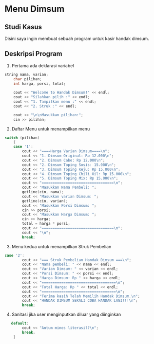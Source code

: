 # Menu Dimsum
## Studi Kasus
Disini saya ingin membuat sebuah program untuk kasir handak dimsum.

## Deskripsi Program
1. Pertama ada deklarasi variabel
```cpp
string nama, varian;
    char pilihan;
    int harga, porsi, total;
    
    cout << "Welcome to Handak Dimsum!" << endl;
    cout << "Silahkan pilih :" << endl;
    cout << "1. Tampilkan menu :" << endl;
    cout << "2. Struk :" << endl;

    cout << "\n\nMasukkan pilihan:";
    cin >> pilihan;
```
2. Daftar Menu untuk menampilkan menu
```cpp
switch (pilihan)
    {
    case '1':
        cout << "====Harga Varian Dimsum====\n";
        cout << "1. Dimsum Original: Rp 12.000\n";
        cout << "2. Dimsum Cabe: Rp 12.000\n";
        cout << "2. Dimsum Toping Sosis: 15.000\n";
        cout << "3. Dimsum Toping Keju: Rp 15.000\n";
        cout << "4. Dimsum Toping Chili Oil: Rp 15.000\n";
        cout << "5. Dimsum Toping Mix: Rp 15.000\n";
        cout << "=================================\n";
        cout << "Masukkan Nama Pembeli: ";
        getline(cin, nama);
        cout << "Masukkan varian Dimsum: ";
        getline(cin, varian);
        cout << "Masukkan Porsi Dimsum: ";
        cin >> porsi;
        cout << "Masukkan Harga Dimsum: ";
        cin >> harga;
        total = harga * porsi;
        cout << "=================================\n";
        cout << "\n";
        break;
```
3. Menu kedua untuk menampilkan Struk Pembelian
```cpp
case '2':
        cout << "=== Struk Pembelian Handak Dimsum ===\n";
        cout << "Nama pembeli: " << nama << endl;
        cout << "Varian Dimsum: " << varian << endl;
        cout << "Porsi Dimsum: " << porsi << endl;  
        cout << "Harga Dimsum: Rp " << harga << endl;
        cout << "==================================\n";
        cout << "Total Harga: Rp " << total << endl;
        cout << "==================================\n";
        cout << "Terima kasih Telah Memilih Handak Dimsum.\n";
        cout << "HANDAK DIMSUM SEKALI COBA HANDAK LAGI!!!\n";
        break;
```
4. Sanitasi jika user menginputkan diluar yang diinginkan
```cpp
   default:    
        cout << "Antum mines literasi??\n";
        break;
    }
```